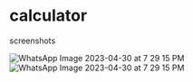 # calculator


screenshots

![WhatsApp Image 2023-04-30 at 7 29 15 PM](https://user-images.githubusercontent.com/98803140/235356982-6f49c7a7-f91b-4235-b042-cd0d3b7a6651.jpeg)
![WhatsApp Image 2023-04-30 at 7 29 15 PM](https://user-images.githubusercontent.com/98803140/235356985-5771322c-1770-4bec-a07e-34c39f031228.jpeg)
